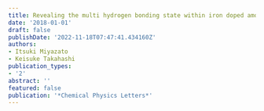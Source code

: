 ```yaml
---
title: Revealing the multi hydrogen bonding state within iron doped amorphous carbon
date: '2018-01-01'
draft: false
publishDate: '2022-11-18T07:47:41.434160Z'
authors:
- Itsuki Miyazato
- Keisuke Takahashi
publication_types:
- '2'
abstract: ''
featured: false
publication: '*Chemical Physics Letters*'
---
```


